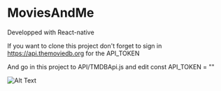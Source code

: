 # MoviesAndMe
Developped with React-native

If you want to clone this project don't forget to sign in https://api.themoviedb.org for the API_TOKEN

And go in this project to API/TMDBApi.js and edit const API_TOKEN = ""



![Alt Text](https://github.com/hanene2030/MoviesAndMe/blob/main/record.gif)
